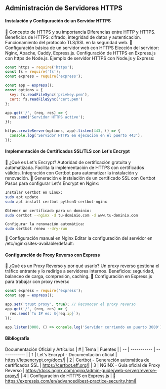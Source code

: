 ## Administración de Servidores HTTPS
#### Instalación y Configuración de un Servidor HTTPS
🔹 Concepto de HTTPS y su importancia
Diferencias entre HTTP y HTTPS.
Beneficios de HTTPS: cifrado, integridad de datos y autenticación.
Funcionamiento del protocolo TLS/SSL en la seguridad web.
🔹 Configuración básica de un servidor web con HTTPS
Elección del servidor: Nginx, Apache, Caddy, Express.js.
Configuración de HTTPS en Express.js con https de Node.js.
Ejemplo de servidor HTTPS con Node.js y Express:

```js
const https = require('https');
const fs = require('fs');
const express = require('express');

const app = express();
const options = {
  key: fs.readFileSync('privkey.pem'),
  cert: fs.readFileSync('cert.pem')
};

app.get('/', (req, res) => {
  res.send('Servidor HTTPS activo');
});

https.createServer(options, app).listen(443, () => {
  console.log('Servidor HTTPS en ejecución en el puerto 443');
});
```
#### Implementación de Certificados SSL/TLS con Let's Encrypt
🔹 ¿Qué es Let's Encrypt?
Autoridad de certificación gratuita y automatizada.
Facilita la implementación de HTTPS con certificados válidos.
Integración con Certbot para automatizar la instalación y renovación.
🔹 Generación e instalación de un certificado SSL con Certbot
Pasos para configurar Let's Encrypt en Nginx:
```sh
Instalar Certbot en Linux:
sudo apt update
sudo apt install certbot python3-certbot-nginx

Obtener un certificado para un dominio:
sudo certbot --nginx -d tu-dominio.com -d www.tu-dominio.com

Configurar la renovación automática:
sudo certbot renew --dry-run
```
🔹 Configuración manual en Nginx
Editar la configuración del servidor en /etc/nginx/sites-available/default:

#### Configuración de Proxy Reverso con Express
🔹 ¿Qué es un Proxy Reverso y por qué usarlo?
Un proxy reverso gestiona el tráfico entrante y lo redirige a servidores internos.
Beneficios: seguridad, balanceo de carga, compresión, caching.
🔹 Configuración en Express.js para trabajar con proxy reverso
```js
const express = require('express');
const app = express();

app.set('trust proxy', true); // Reconocer el proxy reverso
app.get('/', (req, res) => {
  res.send(`Tu IP es: ${req.ip}`);
});

app.listen(3000, () => console.log('Servidor corriendo en puerto 3000'));
```
#### Bibliografía
Documentación Oficial y Artículos
| # | Tema | Fuentes |
| -- | ----------- | ------------ |
| 1 | Let's Encrypt - Documentación oficial | https://letsencrypt.org/docs/|
| 2 | Certbot - Generación automática de certificados SSL | https://certbot.eff.org/|
| 3 | NGINX - Guía oficial de Proxy Reverso | https://docs.nginx.com/nginx/admin-guide/web-server/reverse-proxy/| 
| 4 | Configuración de HTTPS en Express.js | 🔗 https://expressjs.com/en/advanced/best-practice-security.html| 

